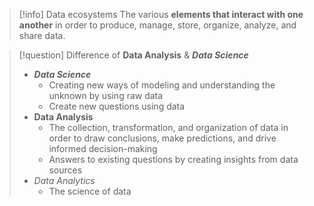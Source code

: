 > [!info] Data ecosystems
> The various __elements that interact with one another__ in order to produce, manage, store, organize, analyze, and share data.

> [!question] Difference of __Data Analysis__ & ___Data Science___
> - ___Data Science___
> 	- Creating new ways of modeling and understanding the unknown by using raw data
> 	- Create new questions using data
> - __Data Analysis__
> 	- The collection, transformation, and organization of data in order to draw conclusions, make predictions, and drive informed decision-making
> 	- Answers to existing questions by creating insights from data sources
> - _Data Analytics_
> 	- The science of data

